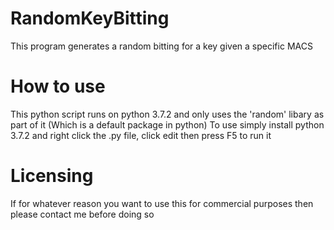 # RandomKeyBitting
This program generates a random bitting for a key given a specific MACS

# How to use
This python script runs on python 3.7.2 and only uses the 'random' libary as part of it (Which is a default package in python)
To use simply install python 3.7.2 and right click the .py file, click edit then press F5 to run it

# Licensing 

If for whatever reason you want to use this for commercial purposes then please contact me before doing so 
